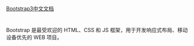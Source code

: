 [Bootstrap3中文文档](https://v3.bootcss.com/)

# 

Bootstrap 是最受欢迎的 HTML、CSS 和 JS 框架，用于开发响应式布局、移动设备优先的 WEB 项目。